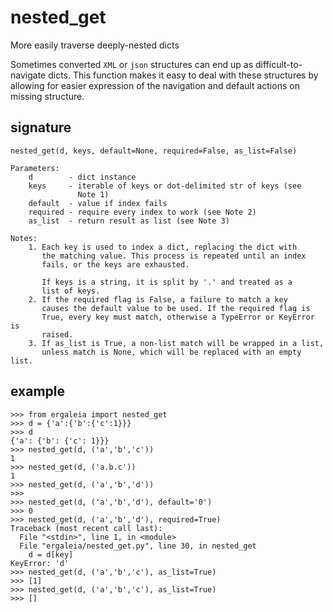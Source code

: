 # nested_get

More easily traverse deeply-nested dicts

Sometimes converted `XML` or `json` structures can end up as
difficult-to-navigate dicts. This function makes it easy
to deal with these structures by allowing for easier
expression of the navigation and default actions on
missing structure.

## signature
```
nested_get(d, keys, default=None, required=False, as_list=False)

Parameters:
    d        - dict instance
    keys     - iterable of keys or dot-delimited str of keys (see
               Note 1)
    default  - value if index fails
    required - require every index to work (see Note 2)
    as_list  - return result as list (see Note 3)

Notes:
    1. Each key is used to index a dict, replacing the dict with
       the matching value. This process is repeated until an index
       fails, or the keys are exhausted.

       If keys is a string, it is split by '.' and treated as a
       list of keys.
    2. If the required flag is False, a failure to match a key
       causes the default value to be used. If the required flag is
       True, every key must match, otherwise a TypeError or KeyError is
       raised.
    3. If as_list is True, a non-list match will be wrapped in a list,
       unless match is None, which will be replaced with an empty list.
```
 ## example
```
>>> from ergaleia import nested_get
>>> d = {'a':{'b':{'c':1}}}
>>> d
{'a': {'b': {'c': 1}}}
>>> nested_get(d, ('a','b','c'))
1
>>> nested_get(d, ('a.b.c'))
1
>>> nested_get(d, ('a','b','d'))
>>>
>>> nested_get(d, ('a','b','d'), default='0')
>>> 0
>>> nested_get(d, ('a','b','d'), required=True)
Traceback (most recent call last):
  File "<stdin>", line 1, in <module>
  File "ergaleia/nested_get.py", line 30, in nested_get
    d = d[key]
KeyError: 'd'
>>> nested_get(d, ('a','b','c'), as_list=True)
>>> [1]
>>> nested_get(d, ('a','b','c'), as_list=True)
>>> []
```
